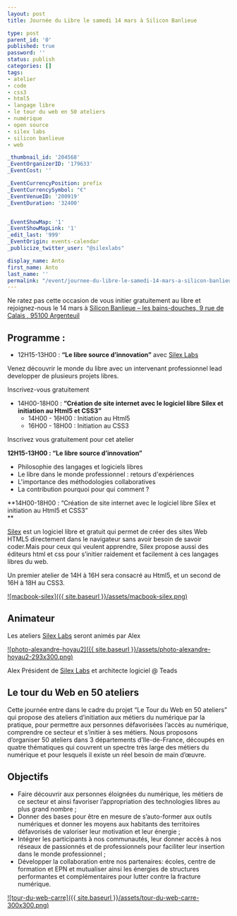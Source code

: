 ```yaml
---
layout: post
title: Journée du Libre le samedi 14 mars à Silicon Banlieue

type: post
parent_id: '0'
published: true
password: ''
status: publish
categories: []
tags:
- atelier
- code
- css3
- html5
- langage libre
- le tour du web en 50 ateliers
- numérique
- open source
- silex labs
- silicon banlieue
- web

_thumbnail_id: '204568'
_EventOrganizerID: '179633'
_EventCost: ''

_EventCurrencyPosition: prefix
_EventCurrencySymbol: "€"
_EventVenueID: '200919'
_EventDuration: '32400'


_EventShowMap: '1'
_EventShowMapLink: '1'
_edit_last: '999'
_EventOrigin: events-calendar
_publicize_twitter_user: "@silexlabs"

display_name: Anto
first_name: Anto
last_name: ''
permalink: "/event/journee-du-libre-le-samedi-14-mars-a-silicon-banlieue/"
---
```




Ne ratez pas cette occasion de vous initier gratuitement au libre et rejoignez-nous le 14 mars à [Silicon Banlieue – les bains-douches, 9 rue de Calais , 95100 Argenteuil](http://www.siliconbanlieue.fr/contact/ "Silicon Banlieue ")

**Programme :**
---------------

*   12H15-13H00
: **“Le libre source d’innovation”** avec [Silex Labs](https://www.silexlabs.org/ "Silex Labs ")

Venez découvrir le monde du libre avec un intervenant professionnel lead developper de plusieurs projets libres.

Inscrivez-vous gratuitement

*   14H00-18H00
: **“Création de site internet avec le logiciel libre Silex et initiation au Html5 et CSS3”**
    *   14H00 - 16H00
: Initiation au Html5
    *   16H00 - 18H00
: Initiation au CSS3

Inscrivez vous gratuitement pour cet atelier

**12H15-13H00
: “Le libre source d’innovation”**

*   Philosophie des langages et logiciels libres
*   Le libre dans le monde professionnel
: retours d'expériences
*   L'importance des méthodologies collaboratives
*   La contribution pourquoi pour qui comment ?

**14H00-18H00
: “Création de site internet avec le logiciel libre Silex et initiation au Html5 et CSS3”  
**

[Silex](http://www.silex.me/) est un logiciel libre et gratuit qui permet de créer des sites Web HTML5 directement dans le navigateur sans avoir besoin de savoir coder.Mais pour ceux qui veulent apprendre, Silex propose aussi des éditeurs html et css pour s’initier raidement et facilement à ces langages libres du web.

Un premier atelier de 14H à 16H sera consacré au Html5, et un second de 16H à 18H au CSS3.

[![macbook-silex]({{ site.baseurl }}/assets/macbook-silex.png)](https://www.silexlabs.org/wp-content/uploads/2014/09/macbook-silex.png)

**Animateur**
-------------

Les ateliers [Silex Labs](https://www.silexlabs.org/ "Silex Labs ") seront animés par Alex

[![photo-alexandre-hoyau2]({{ site.baseurl }}/assets/photo-alexandre-hoyau2-293x300.png)](https://www.silexlabs.org/wp-content/uploads/2014/10/photo-alexandre-hoyau2.png)

Alex Président de [Silex Labs](https://www.silexlabs.org/ "Silex Labs ") et architecte logiciel @ Teads

**Le tour du Web en 50 ateliers**
---------------------------------

Cette journée entre dans le cadre du projet “Le Tour du Web en 50 ateliers” qui propose des ateliers d’initiation aux métiers du numérique par la pratique, pour permettre aux personnes défavorisées l’accès au numérique, comprendre ce secteur et s’initier à ses métiers. Nous proposons d’organiser 50 ateliers dans 3 départements d’Ile-de-France, découpés en quatre thématiques qui couvrent un spectre très large des métiers du numérique et pour lesquels il existe un réel besoin de main d’œuvre.

**Objectifs**
-------------

*   Faire découvrir aux personnes éloignées du numérique, les métiers de ce secteur et ainsi favoriser l’appropriation des technologies libres au plus grand nombre ;
*   Donner des bases pour être en mesure de s’auto-former aux outils numériques et donner les moyens aux habitants des territoires défavorisés de valoriser leur motivation et leur énergie ;
*   Intégrer les participants à nos communautés, leur donner accès à nos réseaux de passionnés et de professionnels pour faciliter leur insertion dans le monde professionnel ;
*   Développer la collaboration entre nos
partenaires: écoles, centre de formation et EPN et mutualiser ainsi les énergies de structures performantes et complémentaires pour lutter contre la fracture numérique.

[![tour-du-web-carre]({{ site.baseurl }}/assets/tour-du-web-carre-300x300.png)](https://www.silexlabs.org/wp-content/uploads/2015/02/tour-du-web-carre.png)